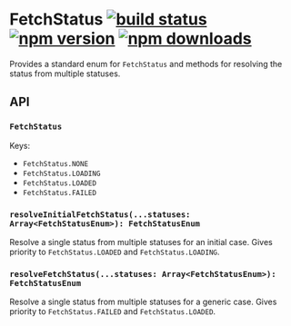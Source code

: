 # FetchStatus [![build status](https://img.shields.io/travis/paularmstrong/fetch-status/master.svg?style=flat-square)](https://travis-ci.org/paularmstrong/fetch-status) [![npm version](https://img.shields.io/npm/v/fetch-status.svg?style=flat-square)](https://www.npmjs.com/package/fetch-status) [![npm downloads](https://img.shields.io/npm/dm/fetch-status.svg?style=flat-square)](https://www.npmjs.com/package/fetch-status)

Provides a standard enum for `FetchStatus` and methods for resolving the status from multiple statuses.

## API

### `FetchStatus`

Keys:

* `FetchStatus.NONE`
* `FetchStatus.LOADING`
* `FetchStatus.LOADED`
* `FetchStatus.FAILED`

### `resolveInitialFetchStatus(...statuses: Array<FetchStatusEnum>): FetchStatusEnum`

Resolve a single status from multiple statuses for an initial case. Gives priority to `FetchStatus.LOADED` and `FetchStatus.LOADING`.

### `resolveFetchStatus(...statuses: Array<FetchStatusEnum>): FetchStatusEnum`

Resolve a single status from multiple statuses for a generic case. Gives priority to `FetchStatus.FAILED` and `FetchStatus.LOADED`.
